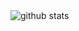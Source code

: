 <picture decoding="async" loading="lazy">
  <source media="(prefers-color-scheme: light)" srcset="https://pixel-profile.vercel.app/api/github-stats?username=LuciNyan&theme=journey">
  <source media="(prefers-color-scheme: dark)" srcset="https://pixel-profile.vercel.app/api/github-stats?username=LuciNyan&screen_effect=true&theme=rainbow">
  <img alt="github stats" src="https://pixel-profile.vercel.app/api/github-stats?username=LuciNyan&theme=journey">
</picture>
